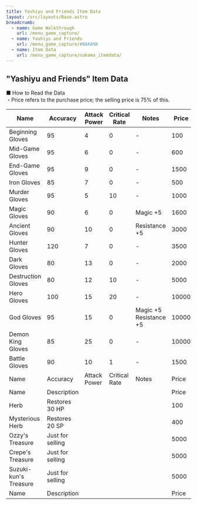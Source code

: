 ```yaml
---
title: Yashiyu and Friends Item Data
layout: /src/layouts/Base.astro
breadcrumb:
  - name: Game Walkthrough
    url: /menu_game_capture/
  - name: Yashiyu and Friends
    url: /menu_game_capture/#NAKAMA
  - name: Item Data
    url: /menu_game_capture/nakama_itemdata/
---
```


## "Yashiyu and Friends" Item Data

■ How to Read the Data  
・Price refers to the purchase price; the selling price is 75% of this.  

|Name|Accuracy|Attack Power|Critical Rate|Notes|Price|
|---|---|---|---|---|---|
|Beginning Gloves|95|4|0|-|100|
|Mid-Game Gloves|95|6|0|-|600|
|End-Game Gloves|95|9|0|-|1500|
|Iron Gloves|85|7|0|-|500|
|Murder Gloves|95|5|10|-|1000|
|Magic Gloves|90|6|0|Magic +5|1600|
|Ancient Gloves|90|10|0|Resistance +5|3000|
|Hunter Gloves|120|7|0|-|3500|
|Dark Gloves|80|13|0|-|2000|
|Destruction Gloves|80|12|10|-|5000|
|Hero Gloves|100|15|20|-|10000|
|God Gloves|95|15|0|Magic +5  <br>Resistance +5|10000|
|Demon King Gloves|85|25|0|-|10000|
|Battle Gloves|90|10|1|-|1500|
|Name|Accuracy|Attack Power|Critical Rate|Notes|Price|
|Name|Description|   |   |   |Price|
|Herb|Restores 30 HP|   |   |   |100|
|Mysterious Herb|Restores 20 SP|   |   |   |400|
|Ozzy's Treasure|Just for selling|   |   |   |5000|
|Crepe's Treasure|Just for selling|   |   |   |5000|
|Suzuki-kun's Treasure|Just for selling|   |   |   |5000|
|Name|Description|   |   |   |Price|